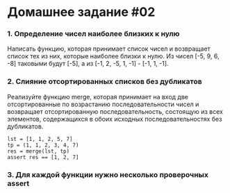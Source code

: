 # Домашнее задание #02

### 1. Определение чисел наиболее близких к нулю

Написать функцию, которая принимает список чисел и возвращает список тех из них, которые наиболее близки к нулю.
Из чисел [-5, 9, 6, -8] таковыми будут [-5], а из [-1, 2, -5, 1, -1] - [-1, 1, -1].


### 2. Слияние отсортированных списков без дубликатов

Реализуйте функцию merge, которая принимает на вход две отсортированные по возрастанию последовательности чисел и возвращает отсортированную последовательность, состоящую из всех элементов, содержащихся в обоих исходных последовательностях без дубликатов.

```
lst = [1, 1, 2, 5, 7]
tp = (1, 1, 2, 3, 4, 7)
res = merge(lst, tp)
assert res == [1, 2, 7]
```


### 3. Для каждой функции нужно несколько проверочных assert